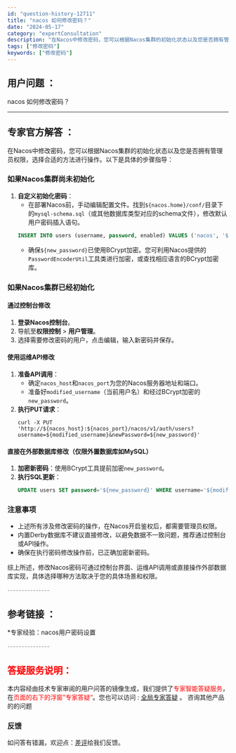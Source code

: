 ```yaml
---
id: "question-history-12711"
title: "nacos 如何修改密码？"
date: "2024-05-17"
category: "expertConsultation"
description: "在Nacos中修改密码，您可以根据Nacos集群的初始化状态以及您是否拥有管理员权限，选择合适的方法进行操作。以下是具体的步骤指导：### 如果Nacos集群尚未初始化1. **自定义初始化密码**：   - 在部署Nacos前，手动编辑配置文件。找到`$nacos.home/conf/`目录下的`"
tags: ["修改密码"]
keywords: ["修改密码"]
---
```


## 用户问题 ： 
 nacos 如何修改密码？  

---------------
## 专家官方解答 ：

在Nacos中修改密码，您可以根据Nacos集群的初始化状态以及您是否拥有管理员权限，选择合适的方法进行操作。以下是具体的步骤指导：

### 如果Nacos集群尚未初始化

1. **自定义初始化密码**：
   - 在部署Nacos前，手动编辑配置文件。找到`${nacos.home}/conf/`目录下的`mysql-schema.sql`（或其他数据库类型对应的schema文件），修改默认用户密码插入语句。
   ```sql
   INSERT INTO users (username, password, enabled) VALUES ('nacos', '${new_password}', TRUE);
   ```
   - 确保`${new_password}`已使用BCrypt加密。您可利用Nacos提供的`PasswordEncoderUtil`工具类进行加密，或查找相应语言的BCrypt加密库。

### 如果Nacos集群已经初始化

#### 通过控制台修改

1. **登录Nacos控制台**。
2. 导航至**权限控制** > **用户管理**。
3. 选择需要修改密码的用户，点击编辑，输入新密码并保存。

#### 使用运维API修改

1. **准备API调用**：
   - 确定`nacos_host`和`nacos_port`为您的Nacos服务器地址和端口。
   - 准备好`modified_username`（当前用户名）和经过BCrypt加密的`new_password`。
2. **执行PUT请求**：
   ```shell
   curl -X PUT 'http://${nacos_host}:${nacos_port}/nacos/v1/auth/users?username=${modified_username}&newPassword=${new_password}'
   ```

#### 直接在外部数据库修改（仅限外置数据库如MySQL）

1. **加密新密码**：使用BCrypt工具提前加密`new_password`。
2. **执行SQL更新**：
   ```sql
   UPDATE users SET password='${new_password}' WHERE username='${modified_username}';
   ```

### 注意事项
- 上述所有涉及修改密码的操作，在Nacos开启鉴权后，都需要管理员权限。
- 内置Derby数据库不建议直接修改，以避免数据不一致问题，推荐通过控制台或API操作。
- 确保在执行密码修改操作前，已正确加密新密码。

综上所述，修改Nacos密码可通过控制台界面、运维API调用或直接操作外部数据库实现，具体选择哪种方法取决于您的具体场景和权限。


<font color="#949494">---------------</font> 


## 参考链接 ：

*专家经验：nacos用户密码设置 


 <font color="#949494">---------------</font> 
 


## <font color="#FF0000">答疑服务说明：</font> 

本内容经由技术专家审阅的用户问答的镜像生成，我们提供了<font color="#FF0000">专家智能答疑服务</font>，在<font color="#FF0000">页面的右下的浮窗”专家答疑“</font>。您也可以访问 : [全局专家答疑](https://answer.opensource.alibaba.com/docs/intro) 。 咨询其他产品的的问题

### 反馈
如问答有错漏，欢迎点：[差评](https://ai.nacos.io/user/feedbackByEnhancerGradePOJOID?enhancerGradePOJOId=13862)给我们反馈。
